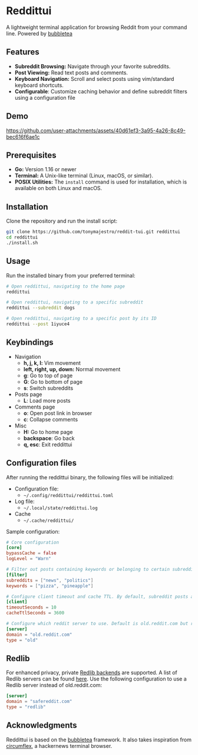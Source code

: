 # Reddittui
A lightweight terminal application for browsing Reddit from your command line. Powered by [bubbletea](https://github.com/charmbracelet/bubbletea)

## Features
- **Subreddit Browsing:** Navigate through your favorite subreddits.
- **Post Viewing:** Read text posts and comments.
- **Keyboard Navigation:** Scroll and select posts using vim/standard keyboard shortcuts.
- **Configurable**: Customize caching behavior and define subreddit filters using a configuration file

## Demo
https://github.com/user-attachments/assets/40d61ef3-3a95-4a26-8c49-bec616f6ae1c

## Prerequisites

- **Go:** Version 1.16 or newer
- **Terminal:** A Unix-like terminal (Linux, macOS, or similar).
- **POSIX Utilities:** The `install` command is used for installation, which is available on both Linux and macOS.

## Installation
Clone the repository and run the install script: 

```bash
git clone https://github.com/tonymajestro/reddit-tui.git reddittui
cd reddittui
./install.sh
```

## Usage
Run the installed binary from your preferred terminal:

```bash
# Open reddittui, navigating to the home page
reddittui

# Open reddittui, navigating to a specific subreddit
reddittui --subreddit dogs

# Open reddittui, navigating to a specific post by its ID
reddittui --post 1iyuce4
```

## Keybindings
- Navigation
  - **h, j, k, l:** Vim movement
  - **left, right, up, down:** Normal movement
  - **g**: Go to top of page
  - **G**: Go to bottom of page
  - **s**: Switch subreddits
- Posts page
  - **L**: Load more posts
- Comments page
  - **o**: Open post link in browser
  - **c**: Collapse comments
- Misc
  - **H:** Go to home page
  - **backspace**: Go back
  - **q, esc**: Exit reddittui

## Configuration files
After running the reddittui binary, the following files will be initialized:
- Configuration file:
  - `~/.config/reddittui/reddittui.toml`
- Log file:
  - `~/.local/state/reddittui.log`
- Cache
  - `~/.cache/reddittui/`

Sample configuration:
```toml
# Core configuration
[core]
bypassCache = false
logLevel = "Warn"

# Filter out posts containing keywords or belonging to certain subreddits
[filter]
subreddits = ["news", "politics"]
keywords = ["pizza", "pineapple"]

# Configure client timeout and cache TTL. By default, subreddit posts and comments are cached for 1 hour.
[client]
timeoutSeconds = 10
cacheTtlSeconds = 3600

# Configure which reddit server to use. Default is old.reddit.com but redlib servers are also supported
[server]
domain = "old.reddit.com"
type = "old"
```

## Redlib
For enhanced privacy, private [Redlib backends](https://github.com/redlib-org/redlib) are supported. A list of Redlib servers can be found [here](https://github.com/redlib-org/redlib-instances/blob/main/instances.json). Use the following configuration to use a Redlib server instead of old.reddit.com:

```toml
[server]
domain = "safereddit.com"
type = "redlib"
```

## Acknowledgments
Reddittui is based on the [bubbletea](https://github.com/charmbracelet/bubbletea) framework. It also takes inspiration from [circumflex](https://github.com/bensadeh/circumflex), a hackernews terminal browser.
